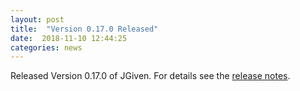 ```yaml
---
layout: post
title:  "Version 0.17.0 Released"
date:  2018-11-10 12:44:25
categories: news
---
```


Released Version 0.17.0 of JGiven. For details see the [release notes](https://github.com/TNG/JGiven/releases/tag/v0.17.0).

[jgiven-gh]: https://github.com/TNG/JGiven
[jgiven]:    http://jgiven.org

